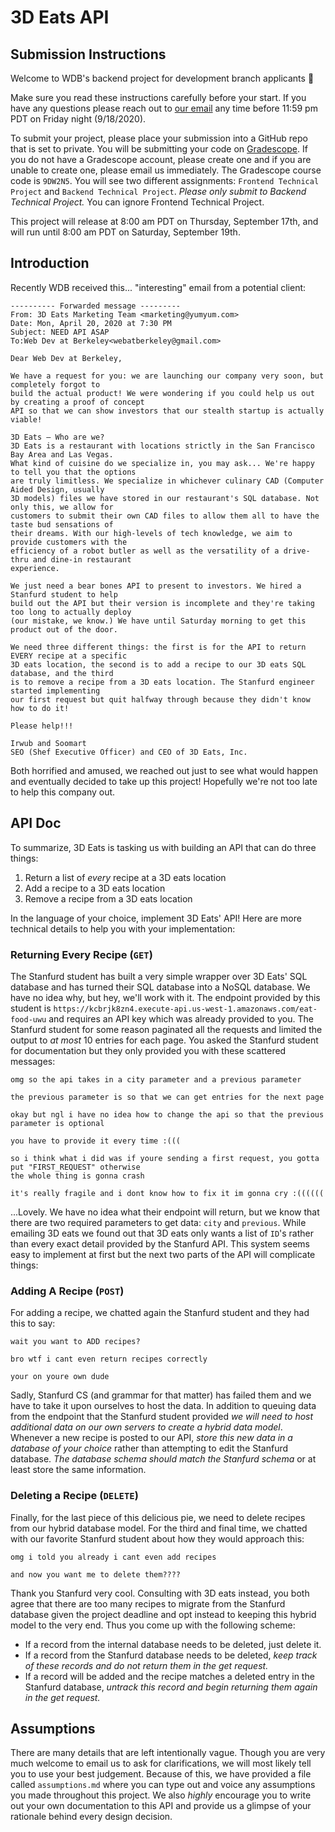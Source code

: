 # 3D Eats API
## Submission Instructions
Welcome to WDB's backend project for development branch applicants 👋

Make sure you read these instructions carefully before your start. If you have any questions
please reach out to [our email](webatberkeley@gmail.com) any time before 11:59 pm PDT on 
Friday night (9/18/2020).

To submit your project, please place your submission into a GitHub repo that is set to private. You
will be submitting your code on [Gradescope](https://www.gradescope.com/). If you do not have a 
Gradescope account, please create one and if you are unable to create one, please email us
immediately. The Gradescope course code is `9DW2N5`. You will see two different assignments: 
`Frontend Technical Project` and `Backend Technical Project`. _Please only submit to Backend
Technical Project._ You can ignore Frontend Technical Project.

This project will release at 8:00 am PDT on Thursday, September 17th, and will run until 8:00 am PDT 
on Saturday, September 19th. 

## Introduction
Recently WDB received this... "interesting" email from a potential client:

```
---------- Forwarded message ---------
From: 3D Eats Marketing Team <marketing@yumyum.com>
Date: Mon, April 20, 2020 at 7:30 PM
Subject: NEED API ASAP
To:Web Dev at Berkeley<webatberkeley@gmail.com>

Dear Web Dev at Berkeley, 

We have a request for you: we are launching our company very soon, but completely forgot to 
build the actual product! We were wondering if you could help us out by creating a proof of concept
API so that we can show investors that our stealth startup is actually viable!
 
3D Eats – Who are we?
3D Eats is a restaurant with locations strictly in the San Francisco Bay Area and Las Vegas. 
What kind of cuisine do we specialize in, you may ask... We're happy to tell you that the options 
are truly limitless. We specialize in whichever culinary CAD (Computer Aided Design, usually 
3D models) files we have stored in our restaurant's SQL database. Not only this, we allow for 
customers to submit their own CAD files to allow them all to have the taste bud sensations of 
their dreams. With our high-levels of tech knowledge, we aim to provide customers with the 
efficiency of a robot butler as well as the versatility of a drive-thru and dine-in restaurant
experience.

We just need a bear bones API to present to investors. We hired a Stanfurd student to help 
build out the API but their version is incomplete and they're taking too long to actually deploy 
(our mistake, we know.) We have until Saturday morning to get this product out of the door.

We need three different things: the first is for the API to return EVERY recipe at a specific
3D eats location, the second is to add a recipe to our 3D eats SQL database, and the third
is to remove a recipe from a 3D eats location. The Stanfurd engineer started implementing
our first request but quit halfway through because they didn't know how to do it!

Please help!!!

Irwub and Soomart
SEO (Shef Executive Officer) and CEO of 3D Eats, Inc.
```

Both horrified and amused, we reached out just to see what would happen and eventually
decided to take up this project! Hopefully we're not too late to help this company out.

## API Doc

To summarize, 3D Eats is tasking us with building an API that can do three things:
1) Return a list of _every_ recipe at a 3D eats location
2) Add a recipe to a 3D eats location
3) Remove a recipe from a 3D eats location

In the language of your choice, implement 3D Eats' API! Here are more technical details to help
you with your implementation:

### Returning Every Recipe (`GET`)

The Stanfurd student has built a very simple wrapper over 3D Eats' SQL database and has turned
their SQL database into a NoSQL database. We have no idea why, but hey, we'll work with it.
The endpoint provided by this student is `https://kcbrjk8zn4.execute-api.us-west-1.amazonaws.com/eat-food-uwu`
and requires an API key which was already provided to you. The Stanfurd student for some reason
paginated all the requests and limited the output to _at most_ 10 entries for each page. You asked the
Stanfurd student for documentation but they only provided you with these scattered messages:

```
omg so the api takes in a city parameter and a previous parameter

the previous parameter is so that we can get entries for the next page

okay but ngl i have no idea how to change the api so that the previous parameter is optional

you have to provide it every time :(((

so i think what i did was if youre sending a first request, you gotta put "FIRST_REQUEST" otherwise
the whole thing is gonna crash

it's really fragile and i dont know how to fix it im gonna cry :((((((
``` 

...Lovely. We have no idea what their endpoint will return, but we know that there are two
required parameters to get data: `city` and `previous`. While emailing 3D eats we found out
that 3D eats only wants a list of `ID`'s rather than every exact detail provided by the 
Stanfurd API. This system seems easy to implement at first but the next two parts of the API will
complicate things:

### Adding A Recipe (`POST`)

For adding a recipe, we chatted again the Stanfurd student and they had this to say:

```
wait you want to ADD recipes?

bro wtf i cant even return recipes correctly

your on youre own dude
```

Sadly, Stanfurd CS (and grammar for that matter) has failed them and we have to take it 
upon ourselves to host the data. In addition to queuing data from the endpoint that the Stanfurd
student provided _we will need to host additional data on our own servers to create a hybrid
data model_. Whenever a new recipe is posted to our API, _store this new data in a database
of your choice_ rather than attempting to edit the Stanfurd database. _The database schema should
match the Stanfurd schema_ or at least store the same information.

### Deleting a Recipe (`DELETE`)

Finally, for the last piece of this delicious pie, we need to delete recipes from our hybrid
database model. For the third and final time, we chatted with our favorite Stanfurd student
about how they would approach this:

```
omg i told you already i cant even add recipes

and now you want me to delete them????
```

Thank you Stanfurd very cool. Consulting with 3D eats instead, you both agree that there
are too many recipes to migrate from the Stanfurd database given the project deadline and
opt instead to keeping this hybrid model to the very end. Thus you come up with the following
scheme:

- If a record from the internal database needs to be deleted, just delete it.
- If a record from the Stanfurd database needs to be deleted, _keep track of these records
and do not return them in the get request._
- If a record will be added and the recipe matches a deleted entry in the Stanfurd database,
_untrack this record and begin returning them again in the get request._

## Assumptions

There are many details that are left intentionally vague. Though you are very much welcome to
email us to ask for clarifications, we will most likely tell you to use your best judgement.
Because of this, we have provided a file called `assumptions.md` where you can type out and
voice any assumptions you made throughout this project. We also _highly_ encourage you to
write out your own documentation to this API and provide us a glimpse of your rationale
behind every design decision.
